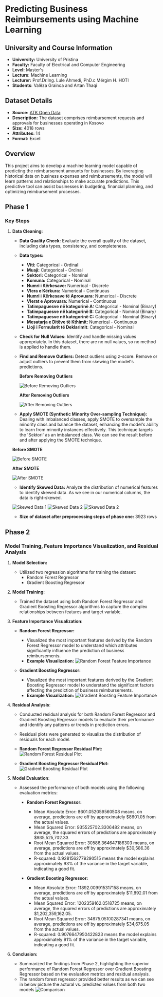 # Predicting Business Reimbursements using Machine Learning

## University and Course Information
- **University:** University of Pristina
- **Faculty:** Faculty of Electrical and Computer Engineering
- **Level:** Master's
- **Lecture:** Machine Learning
- **Lecturer:** Prof.Dr.Ing. Lule Ahmedi, PhD.c Mërgim H. HOTI
- **Students:** Valëza Grainca and Artan Thaqi

## Dataset Details
- **Source:** [ATK Open Data](https://www.atk-ks.org/en/open-data/)
- **Description:** The dataset comprises reimbursement requests and approvals for businesses operating in Kosovo
- **Size:** 4018 rows
- **Attributes:** 14
- **Format:** Excel

## Overview
This project aims to develop a machine learning model capable of predicting the reimbursement amounts for businesses. By leveraging historical data on business expenses and reimbursements, the model will learn patterns and relationships to make accurate predictions. This predictive tool can assist businesses in budgeting, financial planning, and optimizing reimbursement processes.

## Phase 1
### Key Steps
1. **Data Cleaning:**
   - **Data Quality Check:** Evaluate the overall quality of the dataset, including data types, consistency, and completeness.
   - **Data types:**
     - **Viti:** Categorical - Ordinal
     - **Muaji:** Categorical - Ordinal
     - **Sektori:** Categorical - Nominal
     - **Komuna:** Categorical - Nominal
     - **Numri i Kërkesave:** Numerical - Discrete
     - **Vlera e Kërkura:** Numerical - Continuous
     - **Numri i Kërkesave të Aprovuara:** Numerical - Discrete
     - **Vlerat e Aprovuara:** Numerical - Continuous
     - **Tatimpaguesve në kategorinë A:** Categorical - Nominal (Binary)
     - **Tatimpaguesve në kategorinë B:** Categorical - Nominal (Binary)
     - **Tatimpaguesve në kategorinë C:** Categorical - Nominal (Binary)
     - **Mesatarja e Ditëve të Kthimit:** Numerical - Continuous
     - **Lloji i Formularit të Deklarimit:** Categorical - Nominal
   - **Check for Null Values:** Identify and handle missing values appropriately. In this dataset, there are no null values, so no method is applied to handle them.
   - **Find and Remove Outliers:** Detect outliers using z-score. Remove or adjust outliers to prevent them from skewing the model's predictions.

     **Before Removing Outliers**

     ![Before Removing Outliers](https://github.com/valzagrainca/Business-Reimbursement-Prediction-Gr6/assets/46811308/4cd84e91-dd00-463f-a74d-b8765e364a18)

     **After Removing Outliers**

     ![After Removing Outliers](https://github.com/valzagrainca/Business-Reimbursement-Prediction-Gr6/assets/46811308/c8110479-18e2-43e4-8d8b-ff98baf1c6d3)

   - **Apply SMOTE (Synthetic Minority Over-sampling Technique):** Dealing with imbalanced classes, apply SMOTE to oversample the minority class and balance the dataset, enhancing the model's ability to learn from minority instances effectively. This technique targets the 'Sektori' as an imbalanced class. We can see the result before and after applying the SMOTE technique.

   **Before SMOTE**

   ![Before SMOTE](images/BeforeSMOTE.png)

   **After SMOTE**

   ![After SMOTE](images/AfterSMOTE.png)

   - **Identify Skewed Data:** Analyze the distribution of numerical features to identify skewed data. As we see in our numerical columns, the data is right-skewed.

   ![Skewed Data 1](https://github.com/valzagrainca/Business-Reimbursement-Prediction-Gr6/assets/46811308/cbfd929d-7d64-4d5c-ace2-827d9acc7135)
   ![Skewed Data 2](https://github.com/valzagrainca/Business-Reimbursement-Prediction-Gr6/assets/46811308/7d4f0beb-a053-43a1-8fd3-34abdd636bcd)
   ![Skewed Data 2](https://github.com/valzagrainca/Business-Reimbursement-Prediction-Gr6/assets/46811308/853df3d5-7f3b-4e15-a6f8-26fa5c4d0430)

   - **Size of dataset after preprocessing steps of phase one:** 3923 rows

## Phase 2
### Model Training, Feature Importance Visualization, and Residual Analysis

1. **Model Selection:**
   - Utilized two regression algorithms for training the dataset:
     - Random Forest Regressor
     - Gradient Boosting Regressor

2. **Model Training:**
   - Trained the dataset using both Random Forest Regressor and Gradient Boosting Regressor algorithms to capture the complex relationships between features and target variable.

3. **Feature Importance Visualization:**
   - **Random Forest Regressor:**
     - Visualized the most important features derived by the Random Forest Regressor model to understand which attributes significantly influence the prediction of business reimbursements.
     - **Example Visualization:**
       ![Random Forest Feature Importance](images/Residuals_random_forest.png)
       
   - **Gradient Boosting Regressor:**
     - Visualized the most important features derived by the Gradient Boosting Regressor model to understand the significant factors affecting the prediction of business reimbursements.
     - **Example Visualization:**
       ![Gradient Boosting Feature Importance](images/features_gradient_boosting.png)

4. **Residual Analysis:**
   - Conducted residual analysis for both Random Forest Regressor and Gradient Boosting Regressor models to evaluate their performance and identify any patterns or trends in prediction errors.
   - Residual plots were generated to visualize the distribution of residuals for each model.

   - **Random Forest Regressor Residual Plot:**
     ![Random Forest Residual Plot](images/Residuals_random_forest.png)

   - **Gradient Boosting Regressor Residual Plot:**
     ![Gradient Boosting Residual Plot](images/Residuals_gradient_boosting.png)

5. **Model Evaluation:**
   - Assessed the performance of both models using the following evaluation metrics:

     - **Random Forest Regressor:**
       - Mean Absolute Error: 8601.052059560508 means, on average, predictions are off by approximately $8601.05 from the actual values.
       - Mean Squared Error: 935525702.3306482 means, on average, the squared errors of predictions are approximately $935,525,702.33.
       - Root Mean Squared Error: 30586.364647186303 means, on average, predictions are off by approximately $30,586.36 from the actual values.
       - R-squared: 0.9281562779290515 means the model explains approximately 93% of the variance in the target variable, indicating a good fit.

     - **Gradient Boosting Regressor:**
       - Mean Absolute Error: 11892.009915317158 means, on average, predictions are off by approximately $11,892.01 from the actual values.
       - Mean Squared Error: 1202359162.0518725 means, on average, the squared errors of predictions are approximately $1,202,359,162.05.
       - Root Mean Squared Error: 34675.05100287341 means, on average, predictions are off by approximately $34,675.05 from the actual values.
       - R-squared: 0.9076647950422823 means the model explains approximately 91% of the variance in the target variable, indicating a good fit.

6. **Conclusion:**
   - Summarized the findings from Phase 2, highlighting the superior performance of Random Forest Regressor over Gradient Boosting Regressor based on the evaluation metrics and residual analysis.
    - The random forest regressor provided better results as we can see in below picture the actural vs. predicted values from both two models
    ![Comparison](images/comparison.png)


